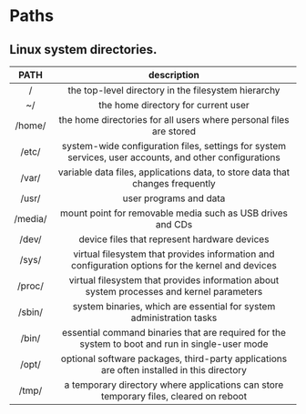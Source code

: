 # Paths

Linux system directories.
---

| **PATH** | description |
|:---:|:---:|
| / | the top-level directory in the filesystem hierarchy |
| ~/ | the home directory for current user |
| /home/ | the home directories for all users where personal files are stored |
| /etc/ | system-wide configuration files, settings for system services, user accounts, and other configurations |
| /var/ | variable data files, applications data, to store data that changes frequently |
| /usr/ | user programs and data |
| /media/ | mount point for removable media such as USB drives and CDs |
| /dev/ | device files that represent hardware devices |
| /sys/ | virtual filesystem that provides information and configuration options for the kernel and devices |
| /proc/ | virtual filesystem that provides information about system processes and kernel parameters |
| /sbin/ | system binaries, which are essential for system administration tasks |
| /bin/ | essential command binaries that are required for the system to boot and run in single-user mode |
| /opt/ | optional software packages, third-party applications are often installed in this directory |
| /tmp/ | a temporary directory where applications can store temporary files, cleared on reboot |
